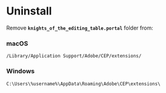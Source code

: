 # Uninstall

Remove **`knights_of_the_editing_table.portal`** folder from:

### macOS

```markup
/Library/Application Support/Adobe/CEP/extensions/
```

### Windows

```markup
C:\Users\%username%\AppData\Roaming\Adobe\CEP\extensions\
```
